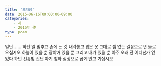 ```yaml
---
title: '초대장'
date: 2015-06-16T00:00:00+09:00
categories: 
    - 시
    - 2015年 作
type: poem
---
```


일단
......
하던 일 멈추고
손에 든 것 내려놓고
입은 옷 그대로
셈 없는 걸음으로
빈 들로 오십시오
하늘이 있을 뿐
광야가 있을 뿐
그리고
내가 있을 뿐
아주 오래 전
어디선가 잃었다 하던
선홍빛 간난 아기 찾아
심장으로 곱게 안고 가십시오

